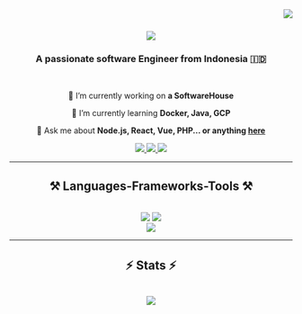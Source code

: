 <img align="right" src="https://visitor-badge.laobi.icu/badge?page_id=threads-mod.threads-mod" />

<h1 align="center">
    <img src="https://readme-typing-svg.herokuapp.com/?font=Righteous&size=35&center=true&vCenter=true&width=500&height=70&duration=4000&lines=Hi+There!+👋;+I'm+Mr.!;" />
</h1>

<h3 align="center">A passionate software Engineer from Indonesia 🇮🇩</h3>

<br/>

<div align="center">
 
 🔭 I’m currently working on **a SoftwareHouse**
 
 🌱 I’m currently learning **Docker, Java, GCP**

💬 Ask me about **Node.js, React, Vue, PHP... or anything [here](https://github.com/threads-mod/threads-mod/issues)**

 </div>

 <div align="center"> 
  <a href="mailto:threads-mod.devtech@gmail.com">
    <img src="https://img.shields.io/badge/Gmail-333333?style=for-the-badge&logo=gmail&logoColor=red" />
  </a>
  <a href="https://linkedin.com/in/threads-mod-devtech" target="_blank">
    <img src="https://img.shields.io/badge/LinkedIn-0077B5?style=for-the-badge&logo=linkedin&logoColor=white" target="_blank" />
  </a>
  <a href="https://threads-mod.github.io" target="_blank">
     <img src="https://img.shields.io/badge/Portfolio-FF5722?style=for-the-badge&logo=todoist&logoColor=white" target="_blank" /> <!-- sqlite, safari, google-chrome are other good icon options -->
  </a>
</div>

<hr/>
 
<h2 align="center">⚒️ Languages-Frameworks-Tools ⚒️</h2>
<br/>
<div align="center">
    <img src="https://skillicons.dev/icons?i=react,vue,bootstrap,html,css,vscode,github,figma,tailwind,git,graphql" />
    <img src="https://skillicons.dev/icons?i=nodejs,python,javascript,typescript,express,firebase,mongodb,go,java,nextjs,flask" /><br>
    <img src="https://skillicons.dev/icons?i=mysql,mongodb,postgres,elasticsearch,redis,docker,ansible,laravel,rabbitmq,bun,fastapi" /><br>
</div>

<!--
<br/>
<hr/>

<div align="center">
  <h2>🐍 My Contributions 🐍</h2>
  <br>
  <img alt="snake eating my contributions" src="https://raw.githubusercontent.com/threads-mod/threads-mod/output/github-contribution-grid-snake.svg" />
  
  <br/><br/><br/>
</div>
-->

<hr/>

<h2 align="center">⚡ Stats ⚡</h2>
<br>
<div align=center>
  <img src="https://github-readme-stats-beta-wheat-51.vercel.app/api?username=threads-mod&show_icons=true" />
</div>

<!--
**threads-mod/threads-mod** is a ✨ _special_ ✨ repository because its `README.md` (this file) appears on your GitHub profile.

Here are some ideas to get you started:

- 🔭 I’m currently working on ...
- 🌱 I’m currently learning ...
- 👯 I’m looking to collaborate on ...
- 🤔 I’m looking for help with ...
- 💬 Ask me about ...
- 📫 How to reach me: ...
- 😄 Pronouns: ...
- ⚡ Fun fact: ...
-->
